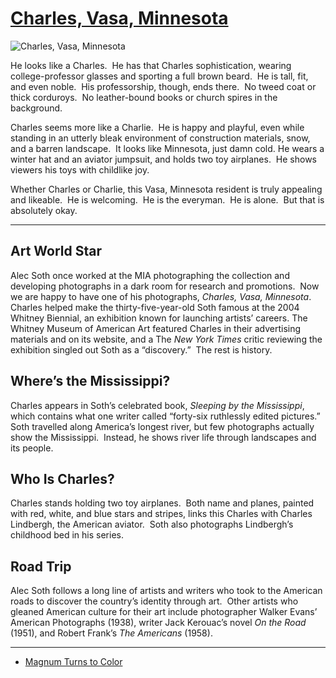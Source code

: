 # [Charles, Vasa, Minnesota](http://artsmia.github.io/griot/#/o/105014)
![Charles, Vasa, Minnesota](http://api.artsmia.org/images/105014/large.jpg)

He looks like a Charles.  He has that Charles sophistication, wearing college-professor glasses and sporting a full brown beard.  He is tall, fit, and even noble.  His professorship, though, ends there.  No tweed coat or thick corduroys.  No leather-bound books or church spires in the background.

Charles seems more like a Charlie.  He is happy and playful, even while standing in an utterly bleak environment of construction materials, snow, and a barren landscape.  It looks like Minnesota, just damn cold. He wears a winter hat and an aviator jumpsuit, and holds two toy airplanes.  He shows viewers his toys with childlike joy.

Whether Charles or Charlie, this Vasa, Minnesota resident is truly appealing and likeable.  He is welcoming.  He is the everyman.  He is alone.  But that is absolutely okay.

---

## Art World Star

Alec Soth once worked at the MIA photographing the collection and developing photographs in a dark room for research and promotions.  Now we are happy to have one of his photographs, *Charles, Vasa, Minnesota*.  Charles helped make the thirty-five-year-old Soth famous at the 2004 Whitney Biennial, an exhibition known for launching artists’ careers. The Whitney Museum of American Art featured Charles in their advertising materials and on its website, and a The *New York Times* critic reviewing the exhibition singled out Soth as a “discovery.”  The rest is history.  

## Where’s the Mississippi?

Charles appears in Soth’s celebrated book, *Sleeping by the Mississippi*, which contains what one writer called “forty-six ruthlessly edited pictures.”  Soth travelled along America’s longest river, but few photographs actually show the Mississippi.  Instead, he shows river life through landscapes and its people.

## Who Is Charles?

Charles stands holding two toy airplanes.  Both name and planes, painted with red, white, and blue stars and stripes, links this Charles with Charles Lindbergh, the American aviator.  Soth also photographs Lindbergh’s childhood bed in his series.

## Road Trip

Alec Soth follows a long line of artists and writers who took to the American roads to discover the country’s identity through art.  Other artists who gleaned American culture for their art include photographer Walker Evans’ American Photographs (1938), writer Jack Kerouac’s novel *On the Road* (1951), and Robert Frank’s *The Americans* (1958).  

---

* [Magnum Turns to Color](../stories/magnum-turns-to-color.md)

